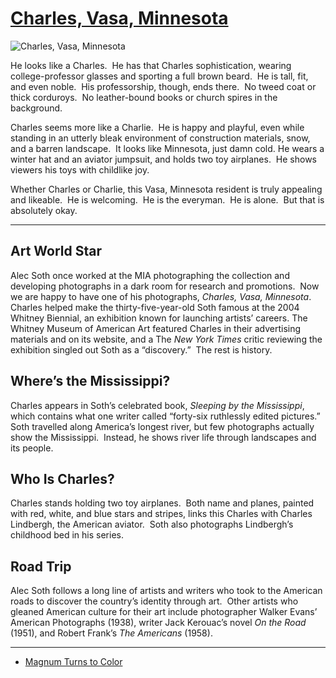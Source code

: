 # [Charles, Vasa, Minnesota](http://artsmia.github.io/griot/#/o/105014)
![Charles, Vasa, Minnesota](http://api.artsmia.org/images/105014/large.jpg)

He looks like a Charles.  He has that Charles sophistication, wearing college-professor glasses and sporting a full brown beard.  He is tall, fit, and even noble.  His professorship, though, ends there.  No tweed coat or thick corduroys.  No leather-bound books or church spires in the background.

Charles seems more like a Charlie.  He is happy and playful, even while standing in an utterly bleak environment of construction materials, snow, and a barren landscape.  It looks like Minnesota, just damn cold. He wears a winter hat and an aviator jumpsuit, and holds two toy airplanes.  He shows viewers his toys with childlike joy.

Whether Charles or Charlie, this Vasa, Minnesota resident is truly appealing and likeable.  He is welcoming.  He is the everyman.  He is alone.  But that is absolutely okay.

---

## Art World Star

Alec Soth once worked at the MIA photographing the collection and developing photographs in a dark room for research and promotions.  Now we are happy to have one of his photographs, *Charles, Vasa, Minnesota*.  Charles helped make the thirty-five-year-old Soth famous at the 2004 Whitney Biennial, an exhibition known for launching artists’ careers. The Whitney Museum of American Art featured Charles in their advertising materials and on its website, and a The *New York Times* critic reviewing the exhibition singled out Soth as a “discovery.”  The rest is history.  

## Where’s the Mississippi?

Charles appears in Soth’s celebrated book, *Sleeping by the Mississippi*, which contains what one writer called “forty-six ruthlessly edited pictures.”  Soth travelled along America’s longest river, but few photographs actually show the Mississippi.  Instead, he shows river life through landscapes and its people.

## Who Is Charles?

Charles stands holding two toy airplanes.  Both name and planes, painted with red, white, and blue stars and stripes, links this Charles with Charles Lindbergh, the American aviator.  Soth also photographs Lindbergh’s childhood bed in his series.

## Road Trip

Alec Soth follows a long line of artists and writers who took to the American roads to discover the country’s identity through art.  Other artists who gleaned American culture for their art include photographer Walker Evans’ American Photographs (1938), writer Jack Kerouac’s novel *On the Road* (1951), and Robert Frank’s *The Americans* (1958).  

---

* [Magnum Turns to Color](../stories/magnum-turns-to-color.md)

